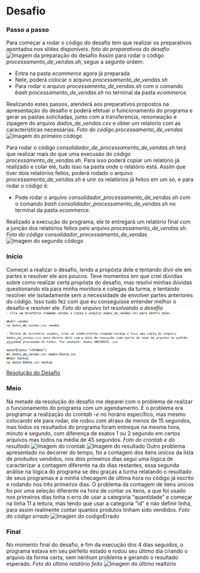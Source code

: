 
# Desafio
### Passo a passo
Para começar a rodar o código do desafio tem que realizar os preparativos apontados nos slides disponíveis.
_foto do preparativos do desafio_
![Imagem da preparação do desafio](./evidencias/preparativosDesafio.png)
Assim para rodar o código *processamento_de_vendas.sh*,  segue a segunte ordem:
- Entra na pasta _ecommerce_ agora já preparada
- Nele, poderá colocar o arquivo *processamento_de_vendas.sh*
- Para rodar o arquivo *processamento_de_vendas.sh* com o comando *bash processamento_de_vendas.sh* no terminal da pasta *ecommerce*.

Realizando estes passos, atenderá aos preparativos propostos na apresentação do desafio e poderá efetuar o funicionamento do programa e gerar as pastas solicitadas, junto com a transferencia, renomeação e zipagem do arquivo *dados_de_vendas.csv* e obter um relatorio com as caracteristicas necessárias.
*Foto do código processamento_de_vendas*
![Imagem do primeiro códogo](./evidencias/primeiroCodigo.png)


Para rodar o código *consolidador_de_processamento_de_vendas.sh* terá que realizar mais do que uma execusão do código *processamento_de_vendas.sh*. Para isso poderá copiar um relatório já realizado e colar ele, tudo isso na pasta onde o relatório está.
Assim que tiver dois relatórios feitos, poderá rodado o arquivo *processamento_de_vendas.sh* e unir os relatórios já feitos em um só, e para rodar o código é:
- Pode rodar o arquivo *consolidador_processamento_de_vendas.sh* com o comando *bash consolidador_processamento_de_vendas.sh* no terminal da pasta *ecommerce*.

Realizado a execução do programa, ele te entregará um relatório final com a junção dos relatórios feitos pelo arquivo *processamento_de_vendas.sh*.
*Foto do código consolidador_processamento_de_vendas*
![Imagem do segundo códogo](./evidencias/segundoCodigo.png)
### Início
Começei a realizar o desafio, lendo a propósta dele e tentando divir ele em partes e resolver ele aos poucos. Teve momentos em que criei dúvidas sobre como realizar certa propósta do desafio, mas resolvi minhas dúvidas questionando ela para minha monitora e colegas da turma, e tentando resolver ele isoladamente sem a necessidade de envolver partes anteriores do código.
Isso tudo fez com que eu conseguisse entender melhor o desafio e resolver ele.
_Foto do arquivo txt resolvando o desafio_
![Imagem da resolução do desafio](../evidencias/resolucaoDireta.png)
[Resolução do Desafio](../evidencias/ResoluçãoDireta.txt)
### Meio
Na metade da resolução do desafio me deparei com o problema de realizar o funcionamento do programa com um agendamento. E o problema era programar a realização do _crontab -e_ no horário específico, mas mesmo colocando ele para rodar, ele rodou com atraso de menos de 15 segundos, mas todos os resultados do programa foram entreque na mesma hora, minuto e segundo, com diferença de exatos 1 ou 2 segundo em certos arquivos mas todos na média de 45 segundos.
_Foto do crontab e do resultado_
![Imagem do crontab](./evidencias/imagemCrontab.png)
![Imagem do resultado](./evidencias/resultado.png)
Outro problema apresentado no decorrer do tempo, foi a contagem dos itens únicos da lista de produdos vendidos, nos dois primeiros dias segui uma lógica de caracterizar a contagem diferente na do dias restantes, essa segunda análise na lógica do programa se deu graças a turma relatando o resultado de seus programas e a minha checagem de última hora no código já escrito e rodando nos três primeiros dias.
O problema da contagem de itens únicos foi por uma seleção diferente na hora de contar os itens, a que foi usado nos primeiros dias tinha o erro de usar a categoria "quantidade" e começar na linha 11 a leitura, mas tendo que usar a categoria "id" e não definir linha, para assim realmente contar quantos produtos tinham sido vendidos.
_Foto do código errado_
![Imagem do codigoErrado](./evidencias/codigoErrado.png)

### Final
No momento final do desafio, e fim da execução dos 4 dias seguidos, o programa estava em seu perfeito estado e rodou seu último dia criando o arquivo da forma certa, sem nenhum problema e gerando o resultado esperado.
_Foto do último relatório feito_
![Imagem do último realtório](./evidencias/ultimoRelatorio.png)

